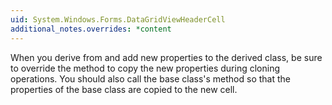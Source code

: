 ```yaml
---
uid: System.Windows.Forms.DataGridViewHeaderCell
additional_notes.overrides: *content
---
```


<p>When you derive from <xref href="System.Windows.Forms.DataGridViewHeaderCell"></xref> and add new properties to the derived class, be sure to override the <xref href="System.Windows.Forms.DataGridViewHeaderCell.Clone"></xref> method to copy the new properties during cloning operations. You should also call the base class's <xref href="System.Windows.Forms.DataGridViewHeaderCell.Clone"></xref> method so that the properties of the base class are copied to the new cell.</p>


